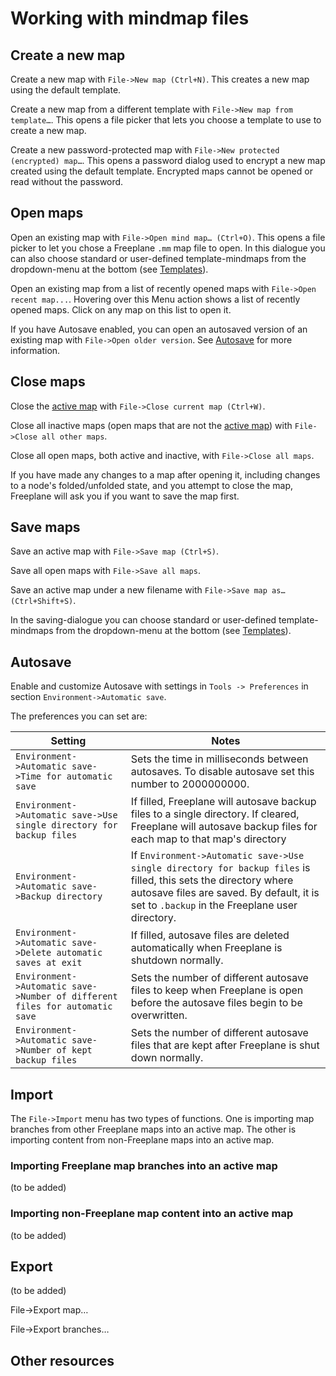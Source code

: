 # Working with mindmap files

## Create a new map

Create a new map with `File->New map (Ctrl+N)`.
This creates a new map using the default template.

Create a new map from a different template with `File->New map from template…`.
This opens a file picker that lets you choose a template to use to create a new map.

Create a new password-protected map with `File->New protected (encrypted) map…`.
This opens a password dialog used to encrypt a new map created using the default template.
Encrypted maps cannot be opened or read without the password.

## Open maps

Open an existing map with `File->Open mind map… (Ctrl+O)`.
This opens a file picker to let you chose a Freeplane  `.mm` map file to open.
In this dialogue you can also choose standard or user-defined template-mindmaps from the dropdown-menu at the bottom (see [Templates](templates.md)).

Open an existing map from a list of recently opened maps with `File->Open recent map...`.
Hovering over this Menu action shows a list of recently opened maps.
Click on any map on this list to open it.

If you have Autosave enabled, you can open an autosaved version of an existing map with `File->Open older version`.
See [Autosave](#Autosave) for more information.

## Close maps

Close the [active map](glossary.md#active%20map) with `File->Close current map (Ctrl+W)`.

Close all inactive maps (open maps that are not the [active map](glossary.md#active%20map)) with `File->Close all other maps`.

Close all open maps, both active and inactive, with `File->Close all maps`.

If you have made any changes to a map after opening it, including changes to a node's folded/unfolded state, and you attempt to close the map, Freeplane will ask you if you want to save the map first.

## Save maps

Save an active map with `File->Save map (Ctrl+S)`.

Save all open maps with `File->Save all maps`.

Save an active map under a new filename with `File->Save map as… (Ctrl+Shift+S)`.

In the saving-dialogue you can choose standard or user-defined template-mindmaps from the dropdown-menu at the bottom (see [Templates](templates.md)).

## Autosave

Enable and customize Autosave with settings in `Tools -> Preferences` in section `Environment->Automatic save`.

The preferences you can set are:

| Setting | Notes |
| ----- | ----- | 
| `Environment->Automatic save->Time for automatic save` | Sets the time in milliseconds between autosaves. To disable autosave set this number to 2000000000. |
| `Environment->Automatic save->Use single directory for backup files` | If filled, Freeplane will autosave backup files to a single directory. If cleared, Freeplane will autosave backup files for each map to that map's directory |
| `Environment->Automatic save->Backup directory` | If  `Environment->Automatic save->Use single directory for backup files`  is filled, this sets the directory where autosave files are saved. By default, it is set to `.backup` in the Freeplane user directory.|
| `Environment->Automatic save->Delete automatic saves at exit` | If filled, autosave files are deleted automatically when Freeplane is shutdown normally.|
| `Environment->Automatic save->Number of different files for automatic save` | Sets the number of different autosave files to keep when Freeplane is open before the autosave files begin to be overwritten. |
| `Environment->Automatic save->Number of kept backup files`| Sets the number of different autosave files that are kept after Freeplane is shut down normally.|

## Import

The `File->Import` menu has two types of functions.
One is importing map branches from other Freeplane maps into an active map.
The other is importing content from non-Freeplane maps into an active map.

### Importing Freeplane map branches into an active map

(to be added)

### Importing non-Freeplane map content into an active map

(to be added)

## Export

(to be added)

File->Export map…

File->Export branches…

## Other resources
